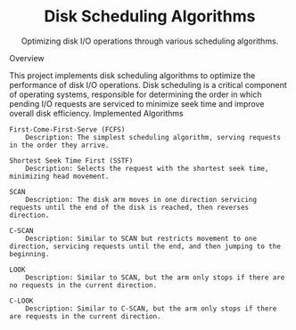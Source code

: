 <div align="center">
  <h1>Disk Scheduling Algorithms</h1>
  <p>Optimizing disk I/O operations through various scheduling algorithms.</p>
</div>
Overview

This project implements disk scheduling algorithms to optimize the performance of disk I/O operations. Disk scheduling is a critical component of operating systems, responsible for determining the order in which pending I/O requests are serviced to minimize seek time and improve overall disk efficiency.
Implemented Algorithms

    First-Come-First-Serve (FCFS)
        Description: The simplest scheduling algorithm, serving requests in the order they arrive.

    Shortest Seek Time First (SSTF)
        Description: Selects the request with the shortest seek time, minimizing head movement.

    SCAN
        Description: The disk arm moves in one direction servicing requests until the end of the disk is reached, then reverses direction.

    C-SCAN
        Description: Similar to SCAN but restricts movement to one direction, servicing requests until the end, and then jumping to the beginning.

    LOOK
        Description: Similar to SCAN, but the arm only stops if there are no requests in the current direction.

    C-LOOK
        Description: Similar to C-SCAN, but the arm only stops if there are requests in the current direction.
